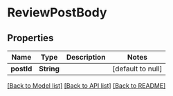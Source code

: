 # ReviewPostBody
## Properties

| Name | Type | Description | Notes |
|------------ | ------------- | ------------- | -------------|
| **postId** | **String** |  | [default to null] |

[[Back to Model list]](../README.md#documentation-for-models) [[Back to API list]](../README.md#documentation-for-api-endpoints) [[Back to README]](../README.md)

